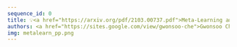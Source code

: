 ```yaml
---
sequence_id: 0
title: 💡<a href="https://arxiv.org/pdf/2103.00737.pdf">Meta-Learning an Inference Algorithm for Probabilistic Programs</a>  
authors: <a href="https://sites.google.com/view/gwonsoo-che">Gwonsoo Che</a>, <a href="https://sites.google.com/view/hongseokyang/home">Hongseok Yang</a>  
img: metalearn_pp.png  
---
```


